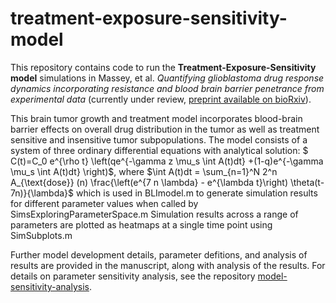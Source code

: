 # treatment-exposure-sensitivity-model

This repository contains code to run the **Treatment-Exposure-Sensitivity model** simulations in Massey, et al. *Quantifying glioblastoma drug response dynamics incorporating resistance and blood brain barrier penetrance from experimental data* (currently under review, [preprint available on bioRxiv](https://doi.org/10.7287/peerj.preprints.27716v1)).

This brain tumor growth and treatment model incorporates blood-brain barrier effects on overall drug distribution in the tumor as well as treatment sensitive and insensitive tumor subpopulations. The model consists of a system of three ordinary differential equations with analytical solution: 
$ C(t)=C_0 e^{\rho t} \left(qe^{-\gamma z \mu_s \int A(t)dt} +(1-q)e^{-\gamma \mu_s \int A(t)dt} \right)$,
where
$\int A(t)dt = \sum_{n=1}^N 2^n A_{\text{dose}} (n) \frac{\left(e^{7 n \lambda} - e^{\lambda t}\right) \theta(t-7n)}{\lambda}$
which is used in BLImodel.m to generate simulation results for different parameter values when called by SimsExploringParameterSpace.m Simulation results across a range of parameters are plotted as heatmaps at a single time point using SimSubplots.m

Further model development details, parameter defitions, and analysis of results are provided in the manuscript, along with analysis of the results. For details on parameter sensitivity analysis, see the repository [model-sensitivity-analysis](https://github.com/scmassey/model-sensitivity-analysis). 
